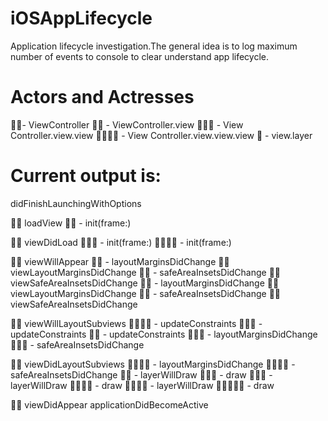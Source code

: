 # iOSAppLifecycle
Application lifecycle investigation.The general idea is to log maximum number of events to console to clear understand app lifecycle.
# Actors and Actresses
🤴🏿- ViewController
🐯🐯 - ViewController.view
🐸🐸🐸 - View Controller.view.view
🦊🦊🦊🦊 - View Controller.view.view.view
🌅 - view.layer
# Current output is:
didFinishLaunchingWithOptions

🤴🏿 loadView
🐯🐯 - init(frame:)

🤴🏿 viewDidLoad
🐸🐸🐸 - init(frame:)
🦊🦊🦊🦊 - init(frame:)

🤴🏿 viewWillAppear
🐯🐯 - layoutMarginsDidChange
🤴🏿 viewLayoutMarginsDidChange
🐯🐯 - safeAreaInsetsDidChange
🤴🏿 viewSafeAreaInsetsDidChange
🐯🐯 - layoutMarginsDidChange
🤴🏿 viewLayoutMarginsDidChange
🐯🐯 - safeAreaInsetsDidChange
🤴🏿 viewSafeAreaInsetsDidChange

🤴🏿 viewWillLayoutSubviews
🦊🦊🦊🦊 - updateConstraints
🐸🐸🐸 - updateConstraints
🐯🐯 - updateConstraints
🐸🐸🐸 - layoutMarginsDidChange
🐸🐸🐸 - safeAreaInsetsDidChange

🤴🏿 viewDidLayoutSubviews
🦊🦊🦊🦊 - layoutMarginsDidChange
🦊🦊🦊🦊 - safeAreaInsetsDidChange
🐯🐯 - layerWillDraw
🐯🐯🌅 - draw
🐸🐸🐸 - layerWillDraw
🐸🐸🐸🌅 - draw
🦊🦊🦊🦊 - layerWillDraw
🦊🦊🦊🦊🌅 - draw

🤴🏿 viewDidAppear
applicationDidBecomeActive

